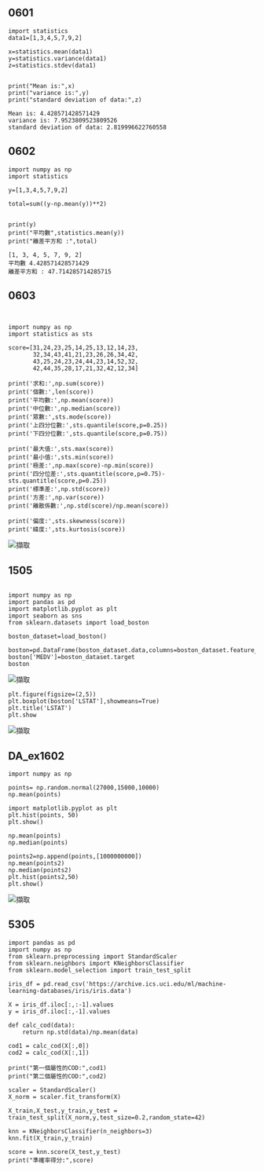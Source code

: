 ## 0601
```
import statistics
data1=[1,3,4,5,7,9,2]

x=statistics.mean(data1)
y=statistics.variance(data1)
z=statistics.stdev(data1)


print("Mean is:",x)
print("variance is:",y)
print("standard deviation of data:",z)
```
```
Mean is: 4.428571428571429
variance is: 7.9523809523809526
standard deviation of data: 2.819996622760558
```
## 0602
```
import numpy as np
import statistics

y=[1,3,4,5,7,9,2]

total=sum((y-np.mean(y))**2)


print(y)
print("平均數",statistics.mean(y))
print("離差平方和 :",total)
```
```
[1, 3, 4, 5, 7, 9, 2]
平均數 4.428571428571429
離差平方和 : 47.714285714285715
```
## 0603
```


import numpy as np
import statistics as sts

score=[31,24,23,25,14,25,13,12,14,23,
       32,34,43,41,21,23,26,26,34,42,
       43,25,24,23,24,44,23,14,52,32,
       42,44,35,28,17,21,32,42,12,34]

print('求和:',np.sum(score))
print('個數:',len(score))
print('平均數:',np.mean(score))
print('中位數:',np.median(score))
print('眾數:',sts.mode(score))
print('上四分位數:',sts.quantile(score,p=0.25))
print('下四分位數:',sts.quantile(score,p=0.75))

print('最大值:',sts.max(score))
print('最小值:',sts.min(score))
print('極差:',np.max(score)-np.min(score))
print('四分位差:',sts.quantitle(score,p=0.75)-sts.quantitle(score,p=0.25))
print('標準差:',np.std(score))
print('方差:',np.var(score))
print('離散係數:',np.std(score)/np.mean(score))

print('偏度:',sts.skewness(score))
print('緯度:',sts.kurtosis(score))
```
![擷取](https://user-images.githubusercontent.com/71476327/226266085-192f92be-80ac-4ebe-93e8-1b7b08fcbeac.PNG)

## 1505
```

import numpy as np
import pandas as pd
import matplotlib.pyplot as plt
import seaborn as sns
from sklearn.datasets import load_boston

boston_dataset=load_boston()

boston=pd.DataFrame(boston_dataset.data,columns=boston_dataset.feature_names)
boston['MEDV']=boston_dataset.target
boston
```
![擷取](https://user-images.githubusercontent.com/71476327/224634842-9609bec1-a0be-4578-8f6a-fd81a55e7904.PNG)
```
plt.figure(figsize=(2,5))
plt.boxplot(boston['LSTAT'],showmeans=True)
plt.title('LSTAT')
plt.show
```
![擷取](https://user-images.githubusercontent.com/71476327/224641505-338571de-2582-43e4-9d38-8869a05cf73a.PNG)
## DA_ex1602
```
import numpy as np

points= np.random.normal(27000,15000,10000)
np.mean(points)

import matplotlib.pyplot as plt
plt.hist(points, 50)
plt.show()

np.mean(points)
np.median(points)

points2=np.append(points,[1000000000])
np.mean(points2)
np.median(points2)
plt.hist(points2,50)
plt.show()
```
![擷取](https://user-images.githubusercontent.com/71476327/226263896-eaf0e5a6-956b-4143-89ff-3a3c714f4371.PNG)

## 5305
```
import pandas as pd
import numpy as np
from sklearn.preprocessing import StandardScaler
from sklearn.neighbors import KNeighborsClassifier
from sklearn.model_selection import train_test_split

iris_df = pd.read_csv('https://archive.ics.uci.edu/ml/machine-learning-databases/iris/iris.data')

X = iris_df.iloc[:,:-1].values
y = iris_df.iloc[:,-1].values

def calc_cod(data):
    return np.std(data)/np.mean(data)

cod1 = calc_cod(X[:,0])
cod2 = calc_cod(X[:,1])

print("第一個屬性的COD:",cod1)
print("第二個屬性的COD:",cod2)

scaler = StandardScaler()
X_norm = scaler.fit_transform(X)

X_train,X_test,y_train,y_test = train_test_split(X_norm,y,test_size=0.2,random_state=42)

knn = KNeighborsClassifier(n_neighbors=3)
knn.fit(X_train,y_train)

score = knn.score(X_test,y_test)
print("準確率得分:",score)
```
